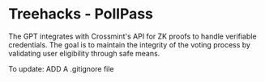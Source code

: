 # Treehacks - PollPass
The GPT integrates with Crossmint's API for ZK proofs to handle verifiable credentials. The goal is to maintain the integrity of the voting process by validating user eligibility through safe means.


 
To update: ADD A .gitignore file
